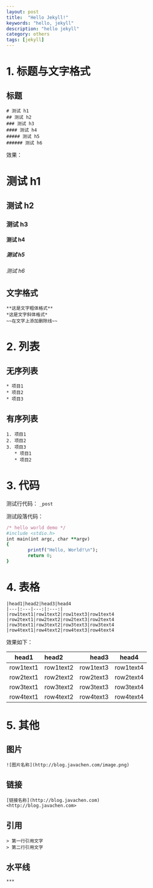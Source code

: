 ```yaml
---
layout: post
title:  "Hello Jekyll!"
keywords: "hello, jekyll"
description: "hello jekyll"
category: others
tags: [jekyll]
---
```


# 1. 标题与文字格式

## 标题

```
# 测试 h1
## 测试 h2
### 测试 h3
#### 测试 h4
##### 测试 h5
###### 测试 h6
```

效果：

# 测试 h1
## 测试 h2
### 测试 h3
#### 测试 h4
##### 测试 h5
###### 测试 h6

## 文字格式

```
**这是文字粗体格式**
*这是文字斜体格式*
~~在文字上添加删除线~~
```

# 2. 列表

## 无序列表

```
* 项目1
* 项目2
* 项目3
```

## 有序列表

```
1. 项目1
2. 项目2
3. 项目3
   * 项目1
   * 项目2
```

# 3. 代码

测试行代码： `_post`

测试段落代码：

```ruby
/* hello world demo */
#include <stdio.h>
int main(int argc, char **argv)
{
        printf("Hello, World!\n");
        return 0;
}
```

# 4. 表格

```
|head1|head2|head3|head4
|---|:---|---:|:---:|
|row1text1|row1text2|row1text3|row1text4
|row2text1|row2text2|row2text3|row2text4
|row3text1|row3text2|row3text3|row3text4
|row4text1|row4text2|row4text3|row4text4
```

效果如下：

|head1|head2|head3|head4
|---|:---|---:|:---:|
|row1text1|row1text2|row1text3|row1text4
|row2text1|row2text2|row2text3|row2text4
|row3text1|row3text2|row3text3|row3text4
|row4text1|row4text2|row4text3|row4text4

# 5. 其他

## 图片

```
![图片名称](http://blog.javachen.com/image.png)
```

## 链接

```
[链接名称](http://blog.javachen.com)
<http://blog.javachen.com>
```

## 引用

```
> 第一行引用文字
> 第二行引用文字
```

## 水平线

```
***
```